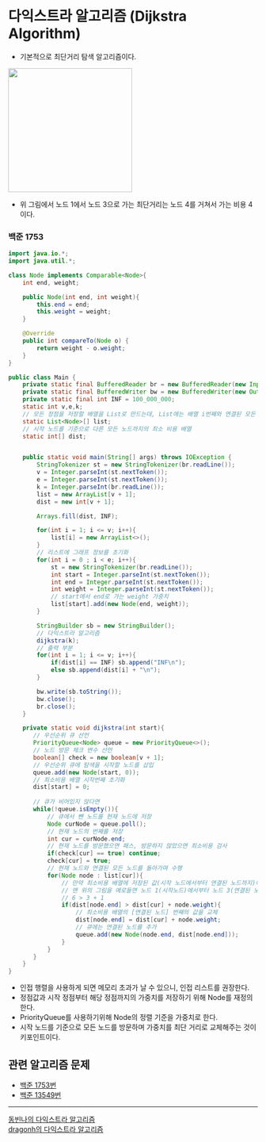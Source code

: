 # 다익스트라 알고리즘 (Dijkstra Algorithm)
- 기본적으로 최단거리 탐색 알고리즘이다.
<img src="https://t1.daumcdn.net/cfile/tistory/2279E23A5718AF4409" width="250"/>

- 위 그림에서 노드 1에서 노드 3으로 가는 최단거리는 노드 4를 거쳐서 가는 비용 4이다.

### 백준 1753 
```Java
import java.io.*;
import java.util.*;

class Node implements Comparable<Node>{
    int end, weight;

    public Node(int end, int weight){
        this.end = end;
        this.weight = weight;
    }

    @Override
    public int compareTo(Node o) {
        return weight - o.weight;
    }
}

public class Main {
    private static final BufferedReader br = new BufferedReader(new InputStreamReader(System.in));
    private static final BufferedWriter bw = new BufferedWriter(new OutputStreamWriter(System.out));
    private static final int INF = 100_000_000;
    static int v,e,k;
    // 모든 정점을 저장할 배열을 List로 만드는데, List에는 배열 i번째와 연결된 모든 노드들이 저장된다.
    static List<Node>[] list;
    // 시작 노드를 기준으로 다른 모든 노드까지의 최소 비용 배열
    static int[] dist;


    public static void main(String[] args) throws IOException {
        StringTokenizer st = new StringTokenizer(br.readLine());
        v = Integer.parseInt(st.nextToken());
        e = Integer.parseInt(st.nextToken());
        k = Integer.parseInt(br.readLine());
        list = new ArrayList[v + 1];
        dist = new int[v + 1];

        Arrays.fill(dist, INF);

        for(int i = 1; i <= v; i++){
            list[i] = new ArrayList<>();
        }
        // 리스트에 그래프 정보를 초기화
        for(int i = 0 ; i < e; i++){
            st = new StringTokenizer(br.readLine());
            int start = Integer.parseInt(st.nextToken());
            int end = Integer.parseInt(st.nextToken());
            int weight = Integer.parseInt(st.nextToken());
            // start에서 end로 가는 weight 가중치
            list[start].add(new Node(end, weight));
        }

        StringBuilder sb = new StringBuilder();
        // 다익스트라 알고리즘
        dijkstra(k);
        // 출력 부분
        for(int i = 1; i <= v; i++){
            if(dist[i] == INF) sb.append("INF\n");
            else sb.append(dist[i] + "\n");
        }

        bw.write(sb.toString());
        bw.close();
        br.close();
    }

    private static void dijkstra(int start){
       // 우선순위 큐 선언
       PriorityQueue<Node> queue = new PriorityQueue<>();
       // 노드 방문 체크 변수 선언
       boolean[] check = new boolean[v + 1];
       // 우선순위 큐에 탐색을 시작할 노드를 삽입
       queue.add(new Node(start, 0));
       // 최소비용 배열 시작번째 초기화
       dist[start] = 0;
        
       // 큐가 비어있지 않다면 
       while(!queue.isEmpty()){
           // 큐에서 뺀 노드를 현재 노드에 저장
           Node curNode = queue.poll();
           // 현재 노드의 번째를 저장
           int cur = curNode.end;
           // 현재 노드를 방문했으면 패스, 방문하지 않았으면 최소비용 검사
           if(check[cur] == true) continue;
           check[cur] = true;
           // 현재 노드와 연결된 모든 노드를 돌아가며 수행
           for(Node node : list[cur]){
               // 만약 최소비용 배열에 저장된 값(시작 노드에서부터 연결된 노드까지)이 현재 노드에서부터 연결된 노드까지의 값보다 크다면
               // 맨 위의 그림을 예로들면 노드 1(시작노드)에서부터 노드 3(연결된 노드)까지의 값이 노드 4(현재 노드)에서부터 노드 3(연결된 노드)의 값보다 크다면
               // 6 > 3 + 1
               if(dist[node.end] > dist[cur] + node.weight){
                   // 최소비용 배열의 [연결된 노드] 번째의 값을 교체
                   dist[node.end] = dist[cur] + node.weight;
                   // 큐에는 연결된 노드를 추가
                   queue.add(new Node(node.end, dist[node.end]));
               }
           }
       }
    }
}
```
- 인접 행렬을 사용하게 되면 메모리 초과가 날 수 있으니, 인접 리스트를 권장한다.
- 정점값과 시작 정점부터 해당 정점까지의 가중치를 저장하기 위해 Node를 재정의 한다.
- PriorityQueue를 사용하기위해 Node의 정렬 기준을 가중치로 한다.
- 시작 노드를 기준으로 모든 노드를 방문하며 가중치를 최단 거리로 교체해주는 것이 키포인트이다.

## 관련 알고리즘 문제
- [백준 1753번](https://www.acmicpc.net/problem/1753)
- [백준 13549번](https://www.acmicpc.net/problem/13549)
---
[동빈나의 다익스트라 알고리즘](https://m.blog.naver.com/ndb796/221234424646)<br/>
[dragonh의 다익스트라 알고리즘](https://dragon-h.tistory.com/20)
